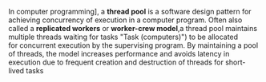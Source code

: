 In computer programming], a **thread pool** is a software design pattern for achieving concurrency of execution in a computer program. Often also called a **replicated workers** or **worker-crew model**,a thread pool maintains multiple threads waiting for tasks "Task (computers)") to be allocated for concurrent execution by the supervising program. By maintaining a pool of threads, the model increases performance and avoids latency in execution due to frequent creation and destruction of threads for short-lived tasks